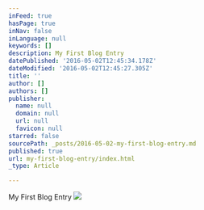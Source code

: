 ```yaml
---
inFeed: true
hasPage: true
inNav: false
inLanguage: null
keywords: []
description: My First Blog Entry
datePublished: '2016-05-02T12:45:34.178Z'
dateModified: '2016-05-02T12:45:27.305Z'
title: ''
author: []
authors: []
publisher:
  name: null
  domain: null
  url: null
  favicon: null
starred: false
sourcePath: _posts/2016-05-02-my-first-blog-entry.md
published: true
url: my-first-blog-entry/index.html
_type: Article

---
```

My First Blog Entry
![](https://the-grid-user-content.s3-us-west-2.amazonaws.com/61549a63-f235-433b-a562-749d67d47e86.jpg)